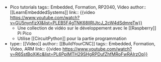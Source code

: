 - Pico tutorials
  tags:: Embedded, Formation, RP2040, Video
  author:: [[LearnEmbeddedSystems]]
  link:: {{video https://www.youtube.com/watch?v=GU5nynfizXI&list=PLEB5F4gTNK68IlRIJtcJ_2cW4dSdmreTw}}
	- Une collection de vidéo sur le développement avec le [[Raspberry]] Pi Pico
	- Utilise [[CircuitPython]] pour la partie programmation
- type:: [[Video]]
  author:: [[BuildYourCNC]]
  tags:: Embedded, Formation, Video, ARM
  link:: {{video https://www.youtube.com/watch?v=R6SstBoXjKc&list=PL6PplMTH29SHgRPDufZhfMRoFwRAIrzOp}}